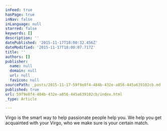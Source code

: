 ```yaml
---
inFeed: true
hasPage: true
inNav: false
inLanguage: null
starred: false
keywords: []
description: ''
datePublished: '2015-11-17T18:00:32.456Z'
dateModified: '2015-11-17T18:00:07.717Z'
title: ''
authors: []
publisher:
  name: null
  domain: null
  url: null
  favicon: null
sourcePath: _posts/2015-11-17-59f9e8f4-484b-432e-a856-445a639102cb.md
published: true
url: 59f9e8f4-484b-432e-a856-445a639102cb/index.html
_type: Article

---
```

Virgo is the smart way to help passionate people help you. We help you get acquainted with your Virgo, who we make sure is your certain match.